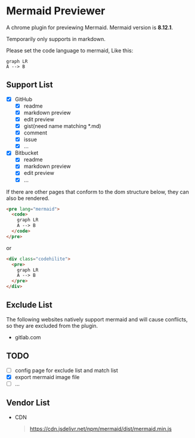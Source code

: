 # Mermaid Previewer

A chrome plugin for previewing Mermaid. Mermaid version is **8.12.1**.

Temporarily only supports in markdown.

Please set the code language to mermaid, Like this:
```mermaid
graph LR
A --> B
```

## Support List

- [x] GitHub
  - [x] readme
  - [x] markdown preview
  - [x] edit preview
  - [x] gist(need name matching *.md)
  - [x] comment
  - [x] issue
  - [x] ...
- [x] Bitbucket
  - [x] readme
  - [x] markdown preview
  - [x] edit preview
  - [x] ...

If there are other pages that conform to the dom structure below, they can also be rendered.
```html
<pre lang="mermaid">
  <code>
    graph LR
    A --> B
  </code>
</pre>
```
or
```html
<div class="codehilite">
  <pre>
    graph LR
    A --> B
  </pre>
</div>
```


## Exclude List

The following websites natively support mermaid and will cause conflicts, so they are excluded from the plugin.

- gitlab.com

## TODO

- [ ] config page for exclude list and match list
- [X] export mermaid image file
- [ ] ...

## Vendor List
- CDN
  > https://cdn.jsdelivr.net/npm/mermaid/dist/mermaid.min.js
